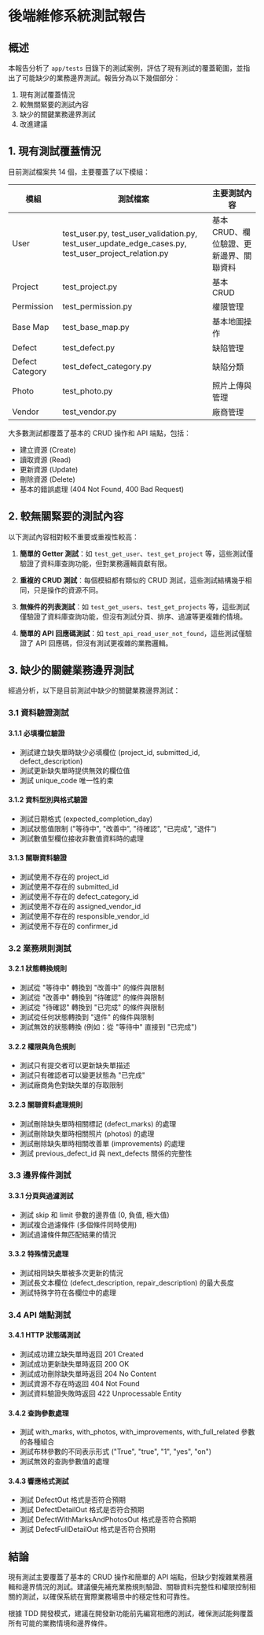 # 後端維修系統測試報告

## 概述

本報告分析了 `app/tests` 目錄下的測試案例，評估了現有測試的覆蓋範圍，並指出了可能缺少的業務邊界測試。報告分為以下幾個部分：

1. 現有測試覆蓋情況
2. 較無關緊要的測試內容
3. 缺少的關鍵業務邊界測試
4. 改進建議

## 1. 現有測試覆蓋情況

目前測試檔案共 14 個，主要覆蓋了以下模組：

| 模組 | 測試檔案 | 主要測試內容 |
|------|----------|------------|
| User | test_user.py, test_user_validation.py, test_user_update_edge_cases.py, test_user_project_relation.py | 基本 CRUD、欄位驗證、更新邊界、關聯資料 |
| Project | test_project.py | 基本 CRUD |
| Permission | test_permission.py | 權限管理 |
| Base Map | test_base_map.py | 基本地圖操作 |
| Defect | test_defect.py | 缺陷管理 |
| Defect Category | test_defect_category.py | 缺陷分類 |
| Photo | test_photo.py | 照片上傳與管理 |
| Vendor | test_vendor.py | 廠商管理 |

大多數測試都覆蓋了基本的 CRUD 操作和 API 端點，包括：
- 建立資源 (Create)
- 讀取資源 (Read)
- 更新資源 (Update)
- 刪除資源 (Delete)
- 基本的錯誤處理 (404 Not Found, 400 Bad Request)

## 2. 較無關緊要的測試內容

以下測試內容相對較不重要或重複性較高：

1. **簡單的 Getter 測試**：如 `test_get_user`、`test_get_project` 等，這些測試僅驗證了資料庫查詢功能，但對業務邏輯貢獻有限。

2. **重複的 CRUD 測試**：每個模組都有類似的 CRUD 測試，這些測試結構幾乎相同，只是操作的資源不同。

3. **無條件的列表測試**：如 `test_get_users`、`test_get_projects` 等，這些測試僅驗證了資料庫查詢功能，但沒有測試分頁、排序、過濾等更複雜的情境。

4. **簡單的 API 回應碼測試**：如 `test_api_read_user_not_found`，這些測試僅驗證了 API 回應碼，但沒有測試更複雜的業務邏輯。

## 3. 缺少的關鍵業務邊界測試

經過分析，以下是目前測試中缺少的關鍵業務邊界測試：

### 3.1 資料驗證測試

#### 3.1.1 必填欄位驗證
- 測試建立缺失單時缺少必填欄位 (project_id, submitted_id, defect_description)
- 測試更新缺失單時提供無效的欄位值
- 測試 unique_code 唯一性約束

#### 3.1.2 資料型別與格式驗證
- 測試日期格式 (expected_completion_day)
- 測試狀態值限制 ("等待中", "改善中", "待確認", "已完成", "退件")
- 測試數值型欄位接收非數值資料時的處理

#### 3.1.3 關聯資料驗證
- 測試使用不存在的 project_id
- 測試使用不存在的 submitted_id
- 測試使用不存在的 defect_category_id
- 測試使用不存在的 assigned_vendor_id
- 測試使用不存在的 responsible_vendor_id
- 測試使用不存在的 confirmer_id

### 3.2 業務規則測試

#### 3.2.1 狀態轉換規則
- 測試從 "等待中" 轉換到 "改善中" 的條件與限制
- 測試從 "改善中" 轉換到 "待確認" 的條件與限制
- 測試從 "待確認" 轉換到 "已完成" 的條件與限制
- 測試從任何狀態轉換到 "退件" 的條件與限制
- 測試無效的狀態轉換 (例如：從 "等待中" 直接到 "已完成")

#### 3.2.2 權限與角色規則
- 測試只有提交者可以更新缺失單描述
- 測試只有確認者可以變更狀態為 "已完成"
- 測試廠商角色對缺失單的存取限制

#### 3.2.3 關聯資料處理規則
- 測試刪除缺失單時相關標記 (defect_marks) 的處理
- 測試刪除缺失單時相關照片 (photos) 的處理
- 測試刪除缺失單時相關改善單 (improvements) 的處理
- 測試 previous_defect_id 與 next_defects 關係的完整性

### 3.3 邊界條件測試

#### 3.3.1 分頁與過濾測試
- 測試 skip 和 limit 參數的邊界值 (0, 負值, 極大值)
- 測試複合過濾條件 (多個條件同時使用)
- 測試過濾條件無匹配結果的情況

#### 3.3.2 特殊情況處理
- 測試相同缺失單被多次更新的情況
- 測試長文本欄位 (defect_description, repair_description) 的最大長度
- 測試特殊字符在各欄位中的處理

### 3.4 API 端點測試

#### 3.4.1 HTTP 狀態碼測試
- 測試成功建立缺失單時返回 201 Created
- 測試成功更新缺失單時返回 200 OK
- 測試成功刪除缺失單時返回 204 No Content
- 測試資源不存在時返回 404 Not Found
- 測試資料驗證失敗時返回 422 Unprocessable Entity

#### 3.4.2 查詢參數處理
- 測試 with_marks, with_photos, with_improvements, with_full_related 參數的各種組合
- 測試布林參數的不同表示形式 ("True", "true", "1", "yes", "on")
- 測試無效的查詢參數值的處理

#### 3.4.3 響應格式測試
- 測試 DefectOut 格式是否符合預期
- 測試 DefectDetailOut 格式是否符合預期
- 測試 DefectWithMarksAndPhotosOut 格式是否符合預期
- 測試 DefectFullDetailOut 格式是否符合預期

## 結論

現有測試主要覆蓋了基本的 CRUD 操作和簡單的 API 端點，但缺少對複雜業務邏輯和邊界情況的測試。建議優先補充業務規則驗證、關聯資料完整性和權限控制相關的測試，以確保系統在實際業務場景中的穩定性和可靠性。

根據 TDD 開發模式，建議在開發新功能前先編寫相應的測試，確保測試能夠覆蓋所有可能的業務情境和邊界條件。
